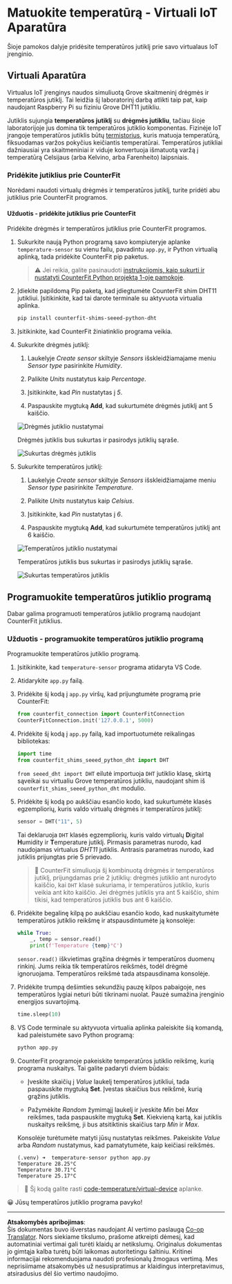 <!--
CO_OP_TRANSLATOR_METADATA:
{
  "original_hash": "70e5a428b607cd5a9a4f422c2a4df03d",
  "translation_date": "2025-08-28T20:40:03+00:00",
  "source_file": "2-farm/lessons/1-predict-plant-growth/virtual-device-temp.md",
  "language_code": "lt"
}
-->
# Matuokite temperatūrą - Virtuali IoT Aparatūra

Šioje pamokos dalyje pridėsite temperatūros jutiklį prie savo virtualaus IoT įrenginio.

## Virtuali Aparatūra

Virtualus IoT įrenginys naudos simuliuotą Grove skaitmeninį drėgmės ir temperatūros jutiklį. Tai leidžia šį laboratorinį darbą atlikti taip pat, kaip naudojant Raspberry Pi su fiziniu Grove DHT11 jutikliu.

Jutiklis sujungia **temperatūros jutiklį** su **drėgmės jutikliu**, tačiau šioje laboratorijoje jus domina tik temperatūros jutiklio komponentas. Fizinėje IoT įrangoje temperatūros jutiklis būtų [termistorius](https://wikipedia.org/wiki/Thermistor), kuris matuoja temperatūrą, fiksuodamas varžos pokyčius keičiantis temperatūrai. Temperatūros jutikliai dažniausiai yra skaitmeniniai ir viduje konvertuoja išmatuotą varžą į temperatūrą Celsijaus (arba Kelvino, arba Farenheito) laipsniais.

### Pridėkite jutiklius prie CounterFit

Norėdami naudoti virtualų drėgmės ir temperatūros jutiklį, turite pridėti abu jutiklius prie CounterFit programos.

#### Užduotis - pridėkite jutiklius prie CounterFit

Pridėkite drėgmės ir temperatūros jutiklius prie CounterFit programos.

1. Sukurkite naują Python programą savo kompiuteryje aplanke `temperature-sensor` su vienu failu, pavadintu `app.py`, ir Python virtualią aplinką, tada pridėkite CounterFit pip paketus.

    > ⚠️ Jei reikia, galite pasinaudoti [instrukcijomis, kaip sukurti ir nustatyti CounterFit Python projektą 1-oje pamokoje](../../../1-getting-started/lessons/1-introduction-to-iot/virtual-device.md).

1. Įdiekite papildomą Pip paketą, kad įdiegtumėte CounterFit shim DHT11 jutikliui. Įsitikinkite, kad tai darote terminale su aktyvuota virtualia aplinka.

    ```sh
    pip install counterfit-shims-seeed-python-dht
    ```

1. Įsitikinkite, kad CounterFit žiniatinklio programa veikia.

1. Sukurkite drėgmės jutiklį:

    1. Laukelyje *Create sensor* skiltyje *Sensors* išskleidžiamajame meniu *Sensor type* pasirinkite *Humidity*.

    1. Palikite *Units* nustatytus kaip *Percentage*.

    1. Įsitikinkite, kad *Pin* nustatytas į *5*.

    1. Paspauskite mygtuką **Add**, kad sukurtumėte drėgmės jutiklį ant 5 kaiščio.

    ![Drėgmės jutiklio nustatymai](../../../../../translated_images/counterfit-create-humidity-sensor.2750e27b6f30e09cf4e22101defd5252710717620816ab41ba688f91f757c49a.lt.png)

    Drėgmės jutiklis bus sukurtas ir pasirodys jutiklių sąraše.

    ![Sukurtas drėgmės jutiklis](../../../../../translated_images/counterfit-humidity-sensor.7b12f7f339e430cb26c8211d2dba4ef75261b353a01da0932698b5bebd693f27.lt.png)

1. Sukurkite temperatūros jutiklį:

    1. Laukelyje *Create sensor* skiltyje *Sensors* išskleidžiamajame meniu *Sensor type* pasirinkite *Temperature*.

    1. Palikite *Units* nustatytus kaip *Celsius*.

    1. Įsitikinkite, kad *Pin* nustatytas į *6*.

    1. Paspauskite mygtuką **Add**, kad sukurtumėte temperatūros jutiklį ant 6 kaiščio.

    ![Temperatūros jutiklio nustatymai](../../../../../translated_images/counterfit-create-temperature-sensor.199350ed34f7343d79dccbe95eaf6c11d2121f03d1c35ab9613b330c23f39b29.lt.png)

    Temperatūros jutiklis bus sukurtas ir pasirodys jutiklių sąraše.

    ![Sukurtas temperatūros jutiklis](../../../../../translated_images/counterfit-temperature-sensor.f0560236c96a9016bafce7f6f792476fe3367bc6941a1f7d5811d144d4bcbfff.lt.png)

## Programuokite temperatūros jutiklio programą

Dabar galima programuoti temperatūros jutiklio programą naudojant CounterFit jutiklius.

### Užduotis - programuokite temperatūros jutiklio programą

Programuokite temperatūros jutiklio programą.

1. Įsitikinkite, kad `temperature-sensor` programa atidaryta VS Code.

1. Atidarykite `app.py` failą.

1. Pridėkite šį kodą į `app.py` viršų, kad prijungtumėte programą prie CounterFit:

    ```python
    from counterfit_connection import CounterFitConnection
    CounterFitConnection.init('127.0.0.1', 5000)
    ```

1. Pridėkite šį kodą į `app.py` failą, kad importuotumėte reikalingas bibliotekas:

    ```python
    import time
    from counterfit_shims_seeed_python_dht import DHT
    ```

    `from seeed_dht import DHT` eilutė importuoja `DHT` jutiklio klasę, skirtą sąveikai su virtualiu Grove temperatūros jutikliu, naudojant shim iš `counterfit_shims_seeed_python_dht` modulio.

1. Pridėkite šį kodą po aukščiau esančio kodo, kad sukurtumėte klasės egzempliorių, kuris valdo virtualų drėgmės ir temperatūros jutiklį:

    ```python
    sensor = DHT("11", 5)
    ```

    Tai deklaruoja `DHT` klasės egzempliorių, kuris valdo virtualų **D**igital **H**umidity ir **T**emperature jutiklį. Pirmasis parametras nurodo, kad naudojamas virtualus *DHT11* jutiklis. Antrasis parametras nurodo, kad jutiklis prijungtas prie 5 prievado.

    > 💁 CounterFit simuliuoja šį kombinuotą drėgmės ir temperatūros jutiklį, prijungdamas prie 2 jutiklių: drėgmės jutiklio ant nurodyto kaiščio, kai `DHT` klasė sukuriama, ir temperatūros jutiklio, kuris veikia ant kito kaiščio. Jei drėgmės jutiklis yra ant 5 kaiščio, shim tikisi, kad temperatūros jutiklis bus ant 6 kaiščio.

1. Pridėkite begalinę kilpą po aukščiau esančio kodo, kad nuskaitytumėte temperatūros jutiklio reikšmę ir atspausdintumėte ją konsolėje:

    ```python
    while True:
        _, temp = sensor.read()
        print(f'Temperature {temp}°C')
    ```

    `sensor.read()` iškvietimas grąžina drėgmės ir temperatūros duomenų rinkinį. Jums reikia tik temperatūros reikšmės, todėl drėgmė ignoruojama. Temperatūros reikšmė tada atspausdinama konsolėje.

1. Pridėkite trumpą dešimties sekundžių pauzę kilpos pabaigoje, nes temperatūros lygiai neturi būti tikrinami nuolat. Pauzė sumažina įrenginio energijos suvartojimą.

    ```python
    time.sleep(10)
    ```

1. VS Code terminale su aktyvuota virtualia aplinka paleiskite šią komandą, kad paleistumėte savo Python programą:

    ```sh
    python app.py
    ```

1. CounterFit programoje pakeiskite temperatūros jutiklio reikšmę, kurią programa nuskaitys. Tai galite padaryti dviem būdais:

    * Įveskite skaičių į *Value* laukelį temperatūros jutikliui, tada paspauskite mygtuką **Set**. Įvestas skaičius bus reikšmė, kurią grąžins jutiklis.

    * Pažymėkite *Random* žymimąjį laukelį ir įveskite *Min* bei *Max* reikšmes, tada paspauskite mygtuką **Set**. Kiekvieną kartą, kai jutiklis nuskaitys reikšmę, ji bus atsitiktinis skaičius tarp *Min* ir *Max*.

    Konsolėje turėtumėte matyti jūsų nustatytas reikšmes. Pakeiskite *Value* arba *Random* nustatymus, kad pamatytumėte, kaip keičiasi reikšmės.

    ```output
    (.venv) ➜  temperature-sensor python app.py
    Temperature 28.25°C
    Temperature 30.71°C
    Temperature 25.17°C
    ```

> 💁 Šį kodą galite rasti [code-temperature/virtual-device](../../../../../2-farm/lessons/1-predict-plant-growth/code-temperature/virtual-device) aplanke.

😀 Jūsų temperatūros jutiklio programa pavyko!

---

**Atsakomybės apribojimas**:  
Šis dokumentas buvo išverstas naudojant AI vertimo paslaugą [Co-op Translator](https://github.com/Azure/co-op-translator). Nors siekiame tikslumo, prašome atkreipti dėmesį, kad automatiniai vertimai gali turėti klaidų ar netikslumų. Originalus dokumentas jo gimtąja kalba turėtų būti laikomas autoritetingu šaltiniu. Kritinei informacijai rekomenduojama naudoti profesionalų žmogaus vertimą. Mes neprisiimame atsakomybės už nesusipratimus ar klaidingus interpretavimus, atsiradusius dėl šio vertimo naudojimo.